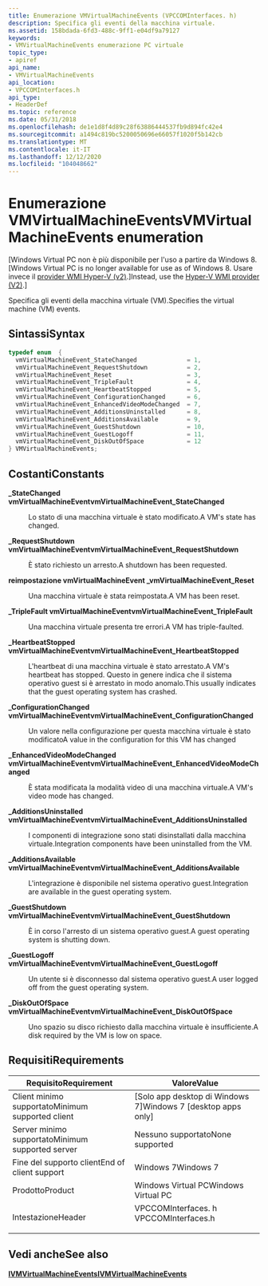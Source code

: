 ```yaml
---
title: Enumerazione VMVirtualMachineEvents (VPCCOMInterfaces. h)
description: Specifica gli eventi della macchina virtuale.
ms.assetid: 158bdada-6fd3-488c-9ff1-e04df9a79127
keywords:
- VMVirtualMachineEvents enumerazione PC virtuale
topic_type:
- apiref
api_name:
- VMVirtualMachineEvents
api_location:
- VPCCOMInterfaces.h
api_type:
- HeaderDef
ms.topic: reference
ms.date: 05/31/2018
ms.openlocfilehash: de1e1d8f4d89c28f63886444537fb9d894fc42e4
ms.sourcegitcommit: a1494c819bc5200050696e66057f1020f5b142cb
ms.translationtype: MT
ms.contentlocale: it-IT
ms.lasthandoff: 12/12/2020
ms.locfileid: "104048662"
---
```

# <a name="vmvirtualmachineevents-enumeration"></a><span data-ttu-id="2e0a7-104">Enumerazione VMVirtualMachineEvents</span><span class="sxs-lookup"><span data-stu-id="2e0a7-104">VMVirtualMachineEvents enumeration</span></span>

<span data-ttu-id="2e0a7-105">\[Windows Virtual PC non è più disponibile per l'uso a partire da Windows 8.</span><span class="sxs-lookup"><span data-stu-id="2e0a7-105">\[Windows Virtual PC is no longer available for use as of Windows 8.</span></span> <span data-ttu-id="2e0a7-106">Usare invece il [provider WMI Hyper-V (v2)](/windows/desktop/HyperV_v2/windows-virtualization-portal).\]</span><span class="sxs-lookup"><span data-stu-id="2e0a7-106">Instead, use the [Hyper-V WMI provider (V2)](/windows/desktop/HyperV_v2/windows-virtualization-portal).\]</span></span>

<span data-ttu-id="2e0a7-107">Specifica gli eventi della macchina virtuale (VM).</span><span class="sxs-lookup"><span data-stu-id="2e0a7-107">Specifies the virtual machine (VM) events.</span></span>

## <a name="syntax"></a><span data-ttu-id="2e0a7-108">Sintassi</span><span class="sxs-lookup"><span data-stu-id="2e0a7-108">Syntax</span></span>


```C++
typedef enum  { 
  vmVirtualMachineEvent_StateChanged              = 1,
  vmVirtualMachineEvent_RequestShutdown           = 2,
  vmVirtualMachineEvent_Reset                     = 3,
  vmVirtualMachineEvent_TripleFault               = 4,
  vmVirtualMachineEvent_HeartbeatStopped          = 5,
  vmVirtualMachineEvent_ConfigurationChanged      = 6,
  vmVirtualMachineEvent_EnhancedVideoModeChanged  = 7,
  vmVirtualMachineEvent_AdditionsUninstalled      = 8,
  vmVirtualMachineEvent_AdditionsAvailable        = 9,
  vmVirtualMachineEvent_GuestShutdown             = 10,
  vmVirtualMachineEvent_GuestLogoff               = 11,
  vmVirtualMachineEvent_DiskOutOfSpace            = 12
} VMVirtualMachineEvents;
```



## <a name="constants"></a><span data-ttu-id="2e0a7-109">Costanti</span><span class="sxs-lookup"><span data-stu-id="2e0a7-109">Constants</span></span>

<dl> <dt>

<span data-ttu-id="2e0a7-110"><span id="vmVirtualMachineEvent_StateChanged"></span><span id="vmvirtualmachineevent_statechanged"></span><span id="VMVIRTUALMACHINEEVENT_STATECHANGED"></span>**\_StateChanged vmVirtualMachineEvent**</span><span class="sxs-lookup"><span data-stu-id="2e0a7-110"><span id="vmVirtualMachineEvent_StateChanged"></span><span id="vmvirtualmachineevent_statechanged"></span><span id="VMVIRTUALMACHINEEVENT_STATECHANGED"></span>**vmVirtualMachineEvent\_StateChanged**</span></span>
</dt> <dd>

<span data-ttu-id="2e0a7-111">Lo stato di una macchina virtuale è stato modificato.</span><span class="sxs-lookup"><span data-stu-id="2e0a7-111">A VM's state has changed.</span></span>

</dd> <dt>

<span data-ttu-id="2e0a7-112"><span id="vmVirtualMachineEvent_RequestShutdown"></span><span id="vmvirtualmachineevent_requestshutdown"></span><span id="VMVIRTUALMACHINEEVENT_REQUESTSHUTDOWN"></span>**\_RequestShutdown vmVirtualMachineEvent**</span><span class="sxs-lookup"><span data-stu-id="2e0a7-112"><span id="vmVirtualMachineEvent_RequestShutdown"></span><span id="vmvirtualmachineevent_requestshutdown"></span><span id="VMVIRTUALMACHINEEVENT_REQUESTSHUTDOWN"></span>**vmVirtualMachineEvent\_RequestShutdown**</span></span>
</dt> <dd>

<span data-ttu-id="2e0a7-113">È stato richiesto un arresto.</span><span class="sxs-lookup"><span data-stu-id="2e0a7-113">A shutdown has been requested.</span></span>

</dd> <dt>

<span data-ttu-id="2e0a7-114"><span id="vmVirtualMachineEvent_Reset"></span><span id="vmvirtualmachineevent_reset"></span><span id="VMVIRTUALMACHINEEVENT_RESET"></span>**reimpostazione vmVirtualMachineEvent \_**</span><span class="sxs-lookup"><span data-stu-id="2e0a7-114"><span id="vmVirtualMachineEvent_Reset"></span><span id="vmvirtualmachineevent_reset"></span><span id="VMVIRTUALMACHINEEVENT_RESET"></span>**vmVirtualMachineEvent\_Reset**</span></span>
</dt> <dd>

<span data-ttu-id="2e0a7-115">Una macchina virtuale è stata reimpostata.</span><span class="sxs-lookup"><span data-stu-id="2e0a7-115">A VM has been reset.</span></span>

</dd> <dt>

<span data-ttu-id="2e0a7-116"><span id="vmVirtualMachineEvent_TripleFault"></span><span id="vmvirtualmachineevent_triplefault"></span><span id="VMVIRTUALMACHINEEVENT_TRIPLEFAULT"></span>**\_TripleFault vmVirtualMachineEvent**</span><span class="sxs-lookup"><span data-stu-id="2e0a7-116"><span id="vmVirtualMachineEvent_TripleFault"></span><span id="vmvirtualmachineevent_triplefault"></span><span id="VMVIRTUALMACHINEEVENT_TRIPLEFAULT"></span>**vmVirtualMachineEvent\_TripleFault**</span></span>
</dt> <dd>

<span data-ttu-id="2e0a7-117">Una macchina virtuale presenta tre errori.</span><span class="sxs-lookup"><span data-stu-id="2e0a7-117">A VM has triple-faulted.</span></span>

</dd> <dt>

<span data-ttu-id="2e0a7-118"><span id="vmVirtualMachineEvent_HeartbeatStopped"></span><span id="vmvirtualmachineevent_heartbeatstopped"></span><span id="VMVIRTUALMACHINEEVENT_HEARTBEATSTOPPED"></span>**\_HeartbeatStopped vmVirtualMachineEvent**</span><span class="sxs-lookup"><span data-stu-id="2e0a7-118"><span id="vmVirtualMachineEvent_HeartbeatStopped"></span><span id="vmvirtualmachineevent_heartbeatstopped"></span><span id="VMVIRTUALMACHINEEVENT_HEARTBEATSTOPPED"></span>**vmVirtualMachineEvent\_HeartbeatStopped**</span></span>
</dt> <dd>

<span data-ttu-id="2e0a7-119">L'heartbeat di una macchina virtuale è stato arrestato.</span><span class="sxs-lookup"><span data-stu-id="2e0a7-119">A VM's heartbeat has stopped.</span></span> <span data-ttu-id="2e0a7-120">Questo in genere indica che il sistema operativo guest si è arrestato in modo anomalo.</span><span class="sxs-lookup"><span data-stu-id="2e0a7-120">This usually indicates that the guest operating system has crashed.</span></span>

</dd> <dt>

<span data-ttu-id="2e0a7-121"><span id="vmVirtualMachineEvent_ConfigurationChanged"></span><span id="vmvirtualmachineevent_configurationchanged"></span><span id="VMVIRTUALMACHINEEVENT_CONFIGURATIONCHANGED"></span>**\_ConfigurationChanged vmVirtualMachineEvent**</span><span class="sxs-lookup"><span data-stu-id="2e0a7-121"><span id="vmVirtualMachineEvent_ConfigurationChanged"></span><span id="vmvirtualmachineevent_configurationchanged"></span><span id="VMVIRTUALMACHINEEVENT_CONFIGURATIONCHANGED"></span>**vmVirtualMachineEvent\_ConfigurationChanged**</span></span>
</dt> <dd>

<span data-ttu-id="2e0a7-122">Un valore nella configurazione per questa macchina virtuale è stato modificato</span><span class="sxs-lookup"><span data-stu-id="2e0a7-122">A value in the configuration for this VM has changed</span></span>

</dd> <dt>

<span data-ttu-id="2e0a7-123"><span id="vmVirtualMachineEvent_EnhancedVideoModeChanged"></span><span id="vmvirtualmachineevent_enhancedvideomodechanged"></span><span id="VMVIRTUALMACHINEEVENT_ENHANCEDVIDEOMODECHANGED"></span>**\_EnhancedVideoModeChanged vmVirtualMachineEvent**</span><span class="sxs-lookup"><span data-stu-id="2e0a7-123"><span id="vmVirtualMachineEvent_EnhancedVideoModeChanged"></span><span id="vmvirtualmachineevent_enhancedvideomodechanged"></span><span id="VMVIRTUALMACHINEEVENT_ENHANCEDVIDEOMODECHANGED"></span>**vmVirtualMachineEvent\_EnhancedVideoModeChanged**</span></span>
</dt> <dd>

<span data-ttu-id="2e0a7-124">È stata modificata la modalità video di una macchina virtuale.</span><span class="sxs-lookup"><span data-stu-id="2e0a7-124">A VM's video mode has changed.</span></span>

</dd> <dt>

<span data-ttu-id="2e0a7-125"><span id="vmVirtualMachineEvent_AdditionsUninstalled"></span><span id="vmvirtualmachineevent_additionsuninstalled"></span><span id="VMVIRTUALMACHINEEVENT_ADDITIONSUNINSTALLED"></span>**\_AdditionsUninstalled vmVirtualMachineEvent**</span><span class="sxs-lookup"><span data-stu-id="2e0a7-125"><span id="vmVirtualMachineEvent_AdditionsUninstalled"></span><span id="vmvirtualmachineevent_additionsuninstalled"></span><span id="VMVIRTUALMACHINEEVENT_ADDITIONSUNINSTALLED"></span>**vmVirtualMachineEvent\_AdditionsUninstalled**</span></span>
</dt> <dd>

<span data-ttu-id="2e0a7-126">I componenti di integrazione sono stati disinstallati dalla macchina virtuale.</span><span class="sxs-lookup"><span data-stu-id="2e0a7-126">Integration components have been uninstalled from the VM.</span></span>

</dd> <dt>

<span data-ttu-id="2e0a7-127"><span id="vmVirtualMachineEvent_AdditionsAvailable"></span><span id="vmvirtualmachineevent_additionsavailable"></span><span id="VMVIRTUALMACHINEEVENT_ADDITIONSAVAILABLE"></span>**\_AdditionsAvailable vmVirtualMachineEvent**</span><span class="sxs-lookup"><span data-stu-id="2e0a7-127"><span id="vmVirtualMachineEvent_AdditionsAvailable"></span><span id="vmvirtualmachineevent_additionsavailable"></span><span id="VMVIRTUALMACHINEEVENT_ADDITIONSAVAILABLE"></span>**vmVirtualMachineEvent\_AdditionsAvailable**</span></span>
</dt> <dd>

<span data-ttu-id="2e0a7-128">L'integrazione è disponibile nel sistema operativo guest.</span><span class="sxs-lookup"><span data-stu-id="2e0a7-128">Integration are available in the guest operating system.</span></span>

</dd> <dt>

<span data-ttu-id="2e0a7-129"><span id="vmVirtualMachineEvent_GuestShutdown"></span><span id="vmvirtualmachineevent_guestshutdown"></span><span id="VMVIRTUALMACHINEEVENT_GUESTSHUTDOWN"></span>**\_GuestShutdown vmVirtualMachineEvent**</span><span class="sxs-lookup"><span data-stu-id="2e0a7-129"><span id="vmVirtualMachineEvent_GuestShutdown"></span><span id="vmvirtualmachineevent_guestshutdown"></span><span id="VMVIRTUALMACHINEEVENT_GUESTSHUTDOWN"></span>**vmVirtualMachineEvent\_GuestShutdown**</span></span>
</dt> <dd>

<span data-ttu-id="2e0a7-130">È in corso l'arresto di un sistema operativo guest.</span><span class="sxs-lookup"><span data-stu-id="2e0a7-130">A guest operating system is shutting down.</span></span>

</dd> <dt>

<span data-ttu-id="2e0a7-131"><span id="vmVirtualMachineEvent_GuestLogoff"></span><span id="vmvirtualmachineevent_guestlogoff"></span><span id="VMVIRTUALMACHINEEVENT_GUESTLOGOFF"></span>**\_GuestLogoff vmVirtualMachineEvent**</span><span class="sxs-lookup"><span data-stu-id="2e0a7-131"><span id="vmVirtualMachineEvent_GuestLogoff"></span><span id="vmvirtualmachineevent_guestlogoff"></span><span id="VMVIRTUALMACHINEEVENT_GUESTLOGOFF"></span>**vmVirtualMachineEvent\_GuestLogoff**</span></span>
</dt> <dd>

<span data-ttu-id="2e0a7-132">Un utente si è disconnesso dal sistema operativo guest.</span><span class="sxs-lookup"><span data-stu-id="2e0a7-132">A user logged off from the guest operating system.</span></span>

</dd> <dt>

<span data-ttu-id="2e0a7-133"><span id="vmVirtualMachineEvent_DiskOutOfSpace"></span><span id="vmvirtualmachineevent_diskoutofspace"></span><span id="VMVIRTUALMACHINEEVENT_DISKOUTOFSPACE"></span>**\_DiskOutOfSpace vmVirtualMachineEvent**</span><span class="sxs-lookup"><span data-stu-id="2e0a7-133"><span id="vmVirtualMachineEvent_DiskOutOfSpace"></span><span id="vmvirtualmachineevent_diskoutofspace"></span><span id="VMVIRTUALMACHINEEVENT_DISKOUTOFSPACE"></span>**vmVirtualMachineEvent\_DiskOutOfSpace**</span></span>
</dt> <dd>

<span data-ttu-id="2e0a7-134">Uno spazio su disco richiesto dalla macchina virtuale è insufficiente.</span><span class="sxs-lookup"><span data-stu-id="2e0a7-134">A disk required by the VM is low on space.</span></span>

</dd> </dl>

## <a name="requirements"></a><span data-ttu-id="2e0a7-135">Requisiti</span><span class="sxs-lookup"><span data-stu-id="2e0a7-135">Requirements</span></span>



| <span data-ttu-id="2e0a7-136">Requisito</span><span class="sxs-lookup"><span data-stu-id="2e0a7-136">Requirement</span></span> | <span data-ttu-id="2e0a7-137">Valore</span><span class="sxs-lookup"><span data-stu-id="2e0a7-137">Value</span></span> |
|-------------------------------------|-----------------------------------------------------------------------------------------------|
| <span data-ttu-id="2e0a7-138">Client minimo supportato</span><span class="sxs-lookup"><span data-stu-id="2e0a7-138">Minimum supported client</span></span><br/> | <span data-ttu-id="2e0a7-139">\[Solo app desktop di Windows 7\]</span><span class="sxs-lookup"><span data-stu-id="2e0a7-139">Windows 7 \[desktop apps only\]</span></span><br/>                                                    |
| <span data-ttu-id="2e0a7-140">Server minimo supportato</span><span class="sxs-lookup"><span data-stu-id="2e0a7-140">Minimum supported server</span></span><br/> | <span data-ttu-id="2e0a7-141">Nessuno supportato</span><span class="sxs-lookup"><span data-stu-id="2e0a7-141">None supported</span></span><br/>                                                                     |
| <span data-ttu-id="2e0a7-142">Fine del supporto client</span><span class="sxs-lookup"><span data-stu-id="2e0a7-142">End of client support</span></span><br/>    | <span data-ttu-id="2e0a7-143">Windows 7</span><span class="sxs-lookup"><span data-stu-id="2e0a7-143">Windows 7</span></span><br/>                                                                          |
| <span data-ttu-id="2e0a7-144">Prodotto</span><span class="sxs-lookup"><span data-stu-id="2e0a7-144">Product</span></span><br/>                  | <span data-ttu-id="2e0a7-145">Windows Virtual PC</span><span class="sxs-lookup"><span data-stu-id="2e0a7-145">Windows Virtual PC</span></span><br/>                                                                 |
| <span data-ttu-id="2e0a7-146">Intestazione</span><span class="sxs-lookup"><span data-stu-id="2e0a7-146">Header</span></span><br/>                   | <dl> <span data-ttu-id="2e0a7-147"><dt>VPCCOMInterfaces. h</dt></span><span class="sxs-lookup"><span data-stu-id="2e0a7-147"><dt>VPCCOMInterfaces.h</dt></span></span> </dl> |



## <a name="see-also"></a><span data-ttu-id="2e0a7-148">Vedi anche</span><span class="sxs-lookup"><span data-stu-id="2e0a7-148">See also</span></span>

<dl> <dt>

[<span data-ttu-id="2e0a7-149">**IVMVirtualMachineEvents**</span><span class="sxs-lookup"><span data-stu-id="2e0a7-149">**IVMVirtualMachineEvents**</span></span>](ivmvirtualmachineevents.md)
</dt> </dl>

 

